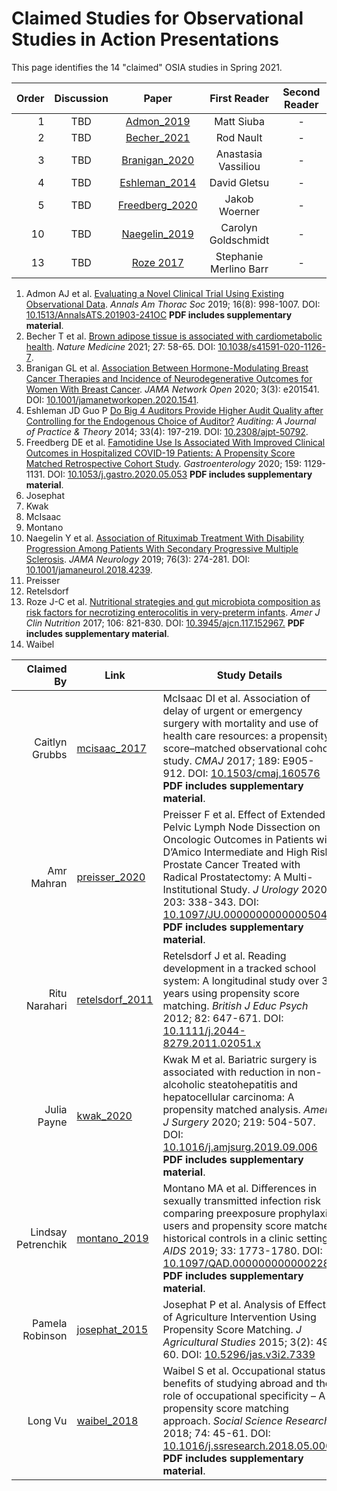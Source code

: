 # Claimed Studies for Observational Studies in Action Presentations

This page identifies the 14 "claimed" OSIA studies in Spring 2021.

Order | Discussion | Paper | First Reader | Second Reader | 
--: | :----------: | :-------------: | :----------------: | :-----------:
1 | TBD | [Admon_2019](https://github.com/THOMASELOVE/500-2021/blob/master/osia/claims/pdf/admon_2019.pdf) | Matt Siuba | -
2 | TBD | [Becher_2021](https://github.com/THOMASELOVE/500-2021/blob/master/osia/claims/pdf/becher_2021.pdf) | Rod Nault | -
3 | TBD | [Branigan_2020](https://github.com/THOMASELOVE/500-2021/blob/master/osia/claims/pdf/branigan_2020.pdf) | Anastasia Vassiliou | -
4 | TBD | [Eshleman_2014](https://github.com/THOMASELOVE/500-2021/blob/master/osia/claims/pdf/eshleman_2014.pdf) | David Gletsu | -
5 | TBD | [Freedberg_2020](https://github.com/THOMASELOVE/500-2021/blob/master/osia/claims/pdf/freedberg_2020.pdf) | Jakob Woerner | -
10 | TBD | [Naegelin_2019](https://github.com/THOMASELOVE/500-2021/blob/master/osia/claims/pdf/naegelin_2019.pdf) | Carolyn Goldschmidt | - 
13 | TBD | [Roze 2017](https://github.com/THOMASELOVE/500-2021/blob/master/osia/claims/pdf/roze_2017.pdf) | Stephanie Merlino Barr | -  


1. Admon AJ et al. [Evaluating a Novel Clinical Trial Using Existing Observational Data](https://github.com/THOMASELOVE/500-2021/blob/master/osia/claims/pdf/admon_2019.pdf). *Annals Am Thorac Soc* 2019; 16(8): 998-1007. DOI: [10.1513/AnnalsATS.201903-241OC](https://doi.org/10.1513/AnnalsATS.201903-241OC) **PDF includes supplementary material**.
2. Becher T et al. [Brown adipose tissue is associated with cardiometabolic health](https://github.com/THOMASELOVE/500-2021/blob/master/osia/claims/pdf/becher_2021.pdf). *Nature Medicine* 2021; 27: 58-65. DOI: [10.1038/s41591-020-1126-7](https://doi.org/10.1038/s41591-020-1126-7).
3. Branigan GL et al. [Association Between Hormone-Modulating Breast Cancer Therapies and Incidence of Neurodegenerative Outcomes for Women With Breast Cancer](https://github.com/THOMASELOVE/500-2021/blob/master/osia/claims/pdf/branigan_2020.pdf). *JAMA Network Open* 2020; 3(3): e201541. DOI: [10.1001/jamanetworkopen.2020.1541](https://doi.org/10.1001/jamanetworkopen.2020.1541).
4. Eshleman JD Guo P [Do Big 4 Auditors Provide Higher Audit Quality after Controlling for the Endogenous Choice of Auditor?](https://github.com/THOMASELOVE/500-2021/blob/master/osia/claims/pdf/eshleman_2014.pdf) *Auditing: A Journal of Practice & Theory* 2014; 33(4): 197-219. DOI: [10.2308/ajpt-50792](https://doi.org/10.2308/ajpt-50792).
5. Freedberg DE et al. [Famotidine Use Is Associated With Improved Clinical Outcomes in Hospitalized COVID-19 Patients: A Propensity Score Matched Retrospective Cohort Study](https://github.com/THOMASELOVE/500-2021/blob/master/osia/claims/pdf/freedberg_2020.pdf). *Gastroenterology* 2020; 159: 1129-1131. DOI: [10.1053/j.gastro.2020.05.053](https://doi.org/10.1053/j.gastro.2020.05.053) **PDF includes supplementary material**.
6. Josephat
7. Kwak
8. McIsaac
9. Montano
10. Naegelin Y et al. [Association of Rituximab Treatment With Disability Progression Among Patients With Secondary Progressive Multiple Sclerosis](https://github.com/THOMASELOVE/500-2021/blob/master/osia/claims/pdf/naegelin_2019.pdf). *JAMA Neurology* 2019; 76(3): 274-281. DOI: [10.1001/jamaneurol.2018.4239](https://doi.org/10.1001/jamaneurol.2018.4239).
11. Preisser
12. Retelsdorf
13. Roze J-C et al. [Nutritional strategies and gut microbiota composition as risk factors for necrotizing enterocolitis in very-preterm infants](https://github.com/THOMASELOVE/500-2021/blob/master/osia/claims/pdf/roze_2017.pdf). *Amer J Clin Nutrition* 2017; 106: 821-830. DOI: [10.3945/ajcn.117.152967.](https://doi.org/10.3945/ajcn.117.152967.) **PDF includes supplementary material**.
14. Waibel



Claimed By | Link | Study Details
---------------------: | ----- | -----------------------------------------------------------------------------------
Caitlyn Grubbs | [mcisaac_2017](https://github.com/THOMASELOVE/500-2021/blob/master/osia/claims/pdf/mcisaac_2017.pdf) | McIsaac DI et al. Association of delay of urgent or emergency surgery with mortality and use of health care resources: a propensity score–matched observational cohort study. *CMAJ* 2017; 189: E905-912. DOI: [10.1503/cmaj.160576](https://doi.org/10.1503/cmaj.160576) **PDF includes supplementary material**.
Amr Mahran | [preisser_2020](https://github.com/THOMASELOVE/500-2021/blob/master/osia/claims/pdf/preisser_2020.pdf) | Preisser F et al. Effect of Extended Pelvic Lymph Node Dissection on Oncologic Outcomes in Patients with D’Amico Intermediate and High Risk Prostate Cancer Treated with Radical Prostatectomy: A Multi-Institutional Study. *J Urology* 2020; 203: 338-343. DOI: [10.1097/JU.0000000000000504](https://doi.org/10.1097/JU.0000000000000504) **PDF includes supplementary material**. 
Ritu Narahari | [retelsdorf_2011](https://github.com/THOMASELOVE/500-2021/blob/master/osia/claims/pdf/retelsdorf_2011.pdf) | Retelsdorf J et al. Reading development in a tracked school system: A longitudinal study over 3 years using propensity score matching. *British J Educ Psych* 2012; 82: 647-671. DOI: [10.1111/j.2044-8279.2011.02051.x](https://doi.org/10.1111/j.2044-8279.2011.02051.x)
Julia Payne | [kwak_2020](https://github.com/THOMASELOVE/500-2021/blob/master/osia/claims/pdf/kwak_2020.pdf) | Kwak M et al. Bariatric surgery is associated with reduction in non-alcoholic steatohepatitis and hepatocellular carcinoma: A propensity matched analysis. *Amer J Surgery* 2020; 219: 504-507. DOI: [10.1016/j.amjsurg.2019.09.006](https://doi.org/10.1016/j.amjsurg.2019.09.006) **PDF includes supplementary material**.
Lindsay Petrenchik | [montano_2019](https://github.com/THOMASELOVE/500-2021/blob/master/osia/claims/pdf/montano_2019.pdf) | Montano MA et al. Differences in sexually transmitted infection risk comparing preexposure prophylaxis users and propensity score matched historical controls in a clinic setting. *AIDS* 2019; 33: 1773-1780. DOI: [10.1097/QAD.0000000000002281](https://doi.org/10.1097/QAD.0000000000002281) **PDF includes supplementary material**.
Pamela Robinson | [josephat_2015](https://github.com/THOMASELOVE/500-2021/blob/master/osia/claims/pdf/josephat_2015.pdf) | Josephat P et al. Analysis of Effects of Agriculture Intervention Using Propensity Score Matching. *J Agricultural Studies* 2015; 3(2): 49-60. DOI: [10.5296/jas.v3i2.7339](https://doi.org/10.5296/jas.v3i2.7339)
Long Vu | [waibel_2018](https://github.com/THOMASELOVE/500-2021/blob/master/osia/claims/pdf/waibel_2018.pdf) | Waibel S et al. Occupational status benefits of studying abroad and the role of occupational specificity – A propensity score matching approach. *Social Science Research* 2018; 74: 45-61. DOI: [10.1016/j.ssresearch.2018.05.006](https://doi.org/10.1016/j.ssresearch.2018.05.006) **PDF includes supplementary material**.


